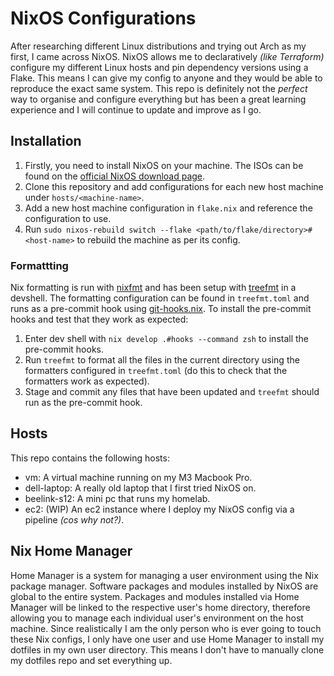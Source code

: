 # NixOS Configurations
After researching different Linux distributions and trying out Arch as my first, I came across NixOS. NixOS allows me to declaratively *(like Terraform)* configure my different Linux hosts and pin dependency versions using a Flake. This means I can give my config to anyone and they would be able to reproduce the exact same system. This repo is definitely not the *perfect* way to organise and configure everything but has been a great learning experience and I will continue to update and improve as I go.

## Installation
1) Firstly, you need to install NixOS on your machine. The ISOs can be found on the [official NixOS download page](https://nixos.org/download/).
2) Clone this repository and add configurations for each new host machine under `hosts/<machine-name>`.
3) Add a new host machine configuration in `flake.nix` and reference the configuration to use.
4) Run `sudo nixos-rebuild switch --flake <path/to/flake/directory>#<host-name>` to rebuild the machine as per its config.

### Formattting
Nix formatting is run with [nixfmt](https://github.com/NixOS/nixfmt) and has been setup with [treefmt](https://github.com/NixOS/nixfmt?tab=readme-ov-file#treefmt) in a devshell. The formatting configuration can be found in `treefmt.toml` and runs as a pre-commit hook using [git-hooks.nix](https://github.com/cachix/git-hooks.nix). To install the pre-commit hooks and test that they work as expected:

1) Enter dev shell with `nix develop .#hooks --command zsh` to install the pre-commit hooks.
2) Run `treefmt` to format all the files in the current directory using the formatters configured in `treefmt.toml` (do this to check that the formatters work as expected).
3) Stage and commit any files that have been updated and `treefmt` should run as the pre-commit hook.

## Hosts
This repo contains the following hosts:
- vm: A virtual machine running on my M3 Macbook Pro.
- dell-laptop: A really old laptop that I first tried NixOS on.
- beelink-s12: A mini pc that runs my homelab.
- ec2: (WIP) An ec2 instance where I deploy my NixOS config via a pipeline *(cos why not?)*.

## Nix Home Manager
Home Manager is a system for managing a user environment using the Nix package manager. Software packages and modules installed by NixOS are global to the entire system. Packages and modules installed via Home Manager will be linked to the respective user's home directory, therefore allowing you to manage each individual user's environment on the host machine. Since realistically I am the only person who is ever going to touch these Nix configs, I only have one user and use Home Manager to install my dotfiles in my own user directory. This means I don't have to manually clone my dotfiles repo and set everything up.


